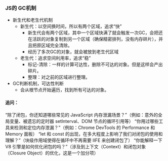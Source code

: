 
### JS的 GC机制

- 新生代和老生代机制
    - 新生代：以空间换时间，所以有两个区域，追求“快”
        - 新生代会有两个区域，其中一个区域快满了就会触发一次GC，会把还在活跃的对象复制到另一个区域（确保精密排列，没有内存碎片），并且把原区域完全清除。
        - 经历了多次GC的对象，就会被放到老生代区域
    - 老生代：追求空间利用率，追求“稳”
        - 标记-清除：一样的计算可达性，删除不可达的对象。但是这样会产出碎片。
        - 整理：对之前的区域进行整理。
- GC判断机制，可达性判断
    - 会从根节点开始遍历，找到所有可达的对象。


#### 追问：
“除了闭包，你还知道哪些常见的 JavaScript 内存泄漏场景？”（例如：意外的全局变量、被遗忘的定时器 setInterval、DOM 节点的循环引用等）
“你用过哪些工具来检测和定位内存泄漏？”（例如：Chrome DevTools 的 Performance 和 Memory 面板）
“let 和 const 的出现，在多大程度上影响了我们对闭包的使用和理解？”（块级作用域使得在循环中不再需要 IIFE 来创建闭包了）
“你能解释一下 V8 引擎是如何优化闭包的吗？”（涉及到上下文（Context）和闭包对象（Closure Object）的优化，这是一个加分项）